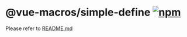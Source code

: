 # @vue-macros/simple-define [![npm](https://img.shields.io/npm/v/@vue-macros/simple-define.svg)](https://npmjs.com/package/@vue-macros/simple-define)

Please refer to [README.md](https://github.com/vue-macros/vue-macros#readme)
